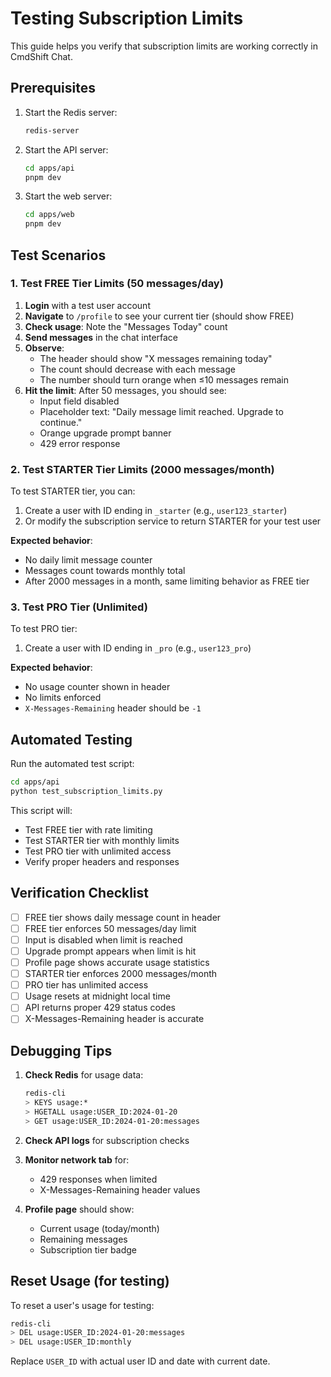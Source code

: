 # Testing Subscription Limits

This guide helps you verify that subscription limits are working correctly in CmdShift Chat.

## Prerequisites

1. Start the Redis server:
   ```bash
   redis-server
   ```

2. Start the API server:
   ```bash
   cd apps/api
   pnpm dev
   ```

3. Start the web server:
   ```bash
   cd apps/web
   pnpm dev
   ```

## Test Scenarios

### 1. Test FREE Tier Limits (50 messages/day)

1. **Login** with a test user account
2. **Navigate** to `/profile` to see your current tier (should show FREE)
3. **Check usage**: Note the "Messages Today" count
4. **Send messages** in the chat interface
5. **Observe**:
   - The header should show "X messages remaining today"
   - The count should decrease with each message
   - The number should turn orange when ≤10 messages remain
6. **Hit the limit**: After 50 messages, you should see:
   - Input field disabled
   - Placeholder text: "Daily message limit reached. Upgrade to continue."
   - Orange upgrade prompt banner
   - 429 error response

### 2. Test STARTER Tier Limits (2000 messages/month)

To test STARTER tier, you can:
1. Create a user with ID ending in `_starter` (e.g., `user123_starter`)
2. Or modify the subscription service to return STARTER for your test user

**Expected behavior**:
- No daily limit message counter
- Messages count towards monthly total
- After 2000 messages in a month, same limiting behavior as FREE tier

### 3. Test PRO Tier (Unlimited)

To test PRO tier:
1. Create a user with ID ending in `_pro` (e.g., `user123_pro`)

**Expected behavior**:
- No usage counter shown in header
- No limits enforced
- `X-Messages-Remaining` header should be `-1`

## Automated Testing

Run the automated test script:

```bash
cd apps/api
python test_subscription_limits.py
```

This script will:
- Test FREE tier with rate limiting
- Test STARTER tier with monthly limits
- Test PRO tier with unlimited access
- Verify proper headers and responses

## Verification Checklist

- [ ] FREE tier shows daily message count in header
- [ ] FREE tier enforces 50 messages/day limit
- [ ] Input is disabled when limit is reached
- [ ] Upgrade prompt appears when limit is hit
- [ ] Profile page shows accurate usage statistics
- [ ] STARTER tier enforces 2000 messages/month
- [ ] PRO tier has unlimited access
- [ ] Usage resets at midnight local time
- [ ] API returns proper 429 status codes
- [ ] X-Messages-Remaining header is accurate

## Debugging Tips

1. **Check Redis** for usage data:
   ```bash
   redis-cli
   > KEYS usage:*
   > HGETALL usage:USER_ID:2024-01-20
   > GET usage:USER_ID:2024-01-20:messages
   ```

2. **Check API logs** for subscription checks

3. **Monitor network tab** for:
   - 429 responses when limited
   - X-Messages-Remaining header values

4. **Profile page** should show:
   - Current usage (today/month)
   - Remaining messages
   - Subscription tier badge

## Reset Usage (for testing)

To reset a user's usage for testing:

```bash
redis-cli
> DEL usage:USER_ID:2024-01-20:messages
> DEL usage:USER_ID:monthly
```

Replace `USER_ID` with actual user ID and date with current date.